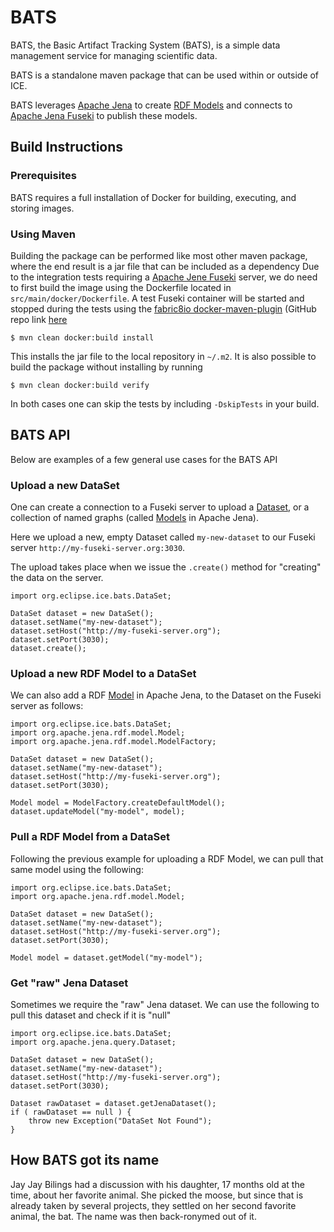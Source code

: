 # BATS

BATS, the Basic Artifact Tracking System (BATS), is a simple data management service for managing scientific data.

BATS is a standalone maven package that can be used within or outside of ICE.

BATS leverages [Apache Jena](https://jena.apache.org/index.html) to create [RDF Models](https://jena.apache.org/tutorials/rdf_api.html) and connects to [Apache Jena Fuseki](https://jena.apache.org/documentation/fuseki2/index.html) to publish these models.



## Build Instructions

### Prerequisites

BATS requires a full installation of Docker for building, executing, and storing images.


### Using Maven

Building the package can be performed like most other maven package, where the end result is a jar file that can be included as a dependency
Due to the integration tests requiring a [Apache Jene Fuseki](https://jena.apache.org/documentation/fuseki2/index.html) server,
we do need to first build the image using the Dockerfile located in `src/main/docker/Dockerfile`.
A test Fuseki container will be started and stopped during the tests using the [fabric8io docker-maven-plugin](https://dmp.fabric8.io/)
(GitHub repo link [here](https://github.com/fabric8io/docker-maven-plugin)

```
$ mvn clean docker:build install
```

This installs the jar file to the local repository in `~/.m2`. It is also possible to build the package without installing by running

```
$ mvn clean docker:build verify
```

In both cases one can skip the tests by including `-DskipTests` in your build. 

## BATS API

Below are examples of a few general use cases for the BATS API

### Upload a new DataSet

One can create a connection to a Fuseki server to upload a [Dataset](https://jena.apache.org/documentation/javadoc/arq/org/apache/jena/query/Dataset.html), or a collection of named graphs (called [Models](https://jena.apache.org/documentation/javadoc/jena/org/apache/jena/rdf/model/Model.html) in Apache Jena).

Here we upload a new, empty Dataset called `my-new-dataset`
to our Fuseki server `http://my-fuseki-server.org:3030`.

The upload takes place when we issue the `.create()` method
for "creating" the data on the server.

```
import org.eclipse.ice.bats.DataSet;

DataSet dataset = new DataSet();
dataset.setName("my-new-dataset");
dataset.setHost("http://my-fuseki-server.org");
dataset.setPort(3030);
dataset.create();
```

### Upload a new RDF Model to a DataSet

We can also add a RDF [Model](https://jena.apache.org/documentation/javadoc/jena/org/apache/jena/rdf/model/Model.html) in Apache Jena,
to the Dataset on the Fuseki server as follows:

```
import org.eclipse.ice.bats.DataSet;
import org.apache.jena.rdf.model.Model;
import org.apache.jena.rdf.model.ModelFactory;

DataSet dataset = new DataSet();
dataset.setName("my-new-dataset");
dataset.setHost("http://my-fuseki-server.org");
dataset.setPort(3030);

Model model = ModelFactory.createDefaultModel();
dataset.updateModel("my-model", model);
```

### Pull a RDF Model from a DataSet

Following the previous example for uploading a RDF Model,
we can pull that same model using the following:

```
import org.eclipse.ice.bats.DataSet;
import org.apache.jena.rdf.model.Model;

DataSet dataset = new DataSet();
dataset.setName("my-new-dataset");
dataset.setHost("http://my-fuseki-server.org");
dataset.setPort(3030);

Model model = dataset.getModel("my-model");
```

### Get "raw" Jena Dataset

Sometimes we require the "raw" Jena dataset.
We can use the following to pull this dataset and check if it is "null"

```
import org.eclipse.ice.bats.DataSet;
import org.apache.jena.query.Dataset;

DataSet dataset = new DataSet();
dataset.setName("my-new-dataset");
dataset.setHost("http://my-fuseki-server.org");
dataset.setPort(3030);

Dataset rawDataset = dataset.getJenaDataset();
if ( rawDataset == null ) {
    throw new Exception("DataSet Not Found");
}
```

## How BATS got its name

Jay Jay Bilings had a discussion with his daughter, 17 months old at the time, about her favorite animal.
She picked the moose, but since that is already taken by several projects, they settled on her second favorite animal, the bat.
The name was then back-ronymed out of it.
